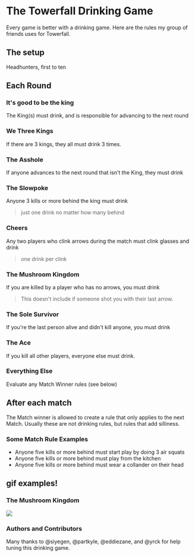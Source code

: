 # The Towerfall Drinking Game

Every game is better with a drinking game. Here are the rules my group of friends uses for Towerfall.

## The setup 
Headhunters, first to ten

## Each Round

### It's good to be the king
The King(s) must drink, and is responsible for advancing to the next round

### We Three Kings
If there are 3 kings, they all must drink 3 times.

### The Asshole
If anyone advances to the next round that isn't the King, they must drink

### The Slowpoke
Anyone 3 kills or more behind the king must drink
 > just one drink no matter how many behind

### Cheers
Any two players who clink arrows during the match must clink glasses and drink 
 > one drink per clink 

### The Mushroom Kingdom
If you are killed by a player who has no arrows, you must drink
 > This doesn't include if someone shot you with their last arrow.

### The Sole Survivor
If you're the last person alive and didn't kill anyone, you must drink

### The Ace
If you kill all other players, everyone else must drink.

### Everything Else
Evaluate any Match Winner rules (see below)

## After each match
The Match winner is allowed to create a rule that only applies to the next Match. Usually these are not drinking rules, but rules that add silliness. 

### Some Match Rule Examples
* Anyone five kills or more behind must start play by doing 3 air squats
* Anyone five kills or more behind must play from the kitchen
* Anyone five kills or more behind must wear a collander on their head


## gif examples!

### The Mushroom Kingdom
![](http://i.imgur.com/AoYOYRL.gif)


### Authors and Contributors
Many thanks to @siyegen, @partkyle, @eddiezane, and @yrck for help tuning this drinking game.
